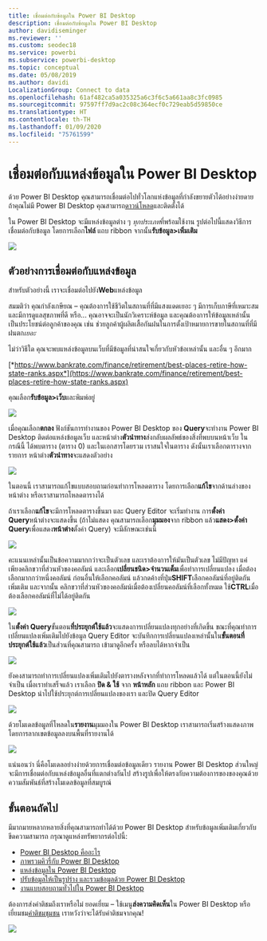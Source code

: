 ```yaml
---
title: เชื่อมต่อกับข้อมูลใน Power BI Desktop
description: เชื่อมต่อกับข้อมูลใน Power BI Desktop
author: davidiseminger
ms.reviewer: ''
ms.custom: seodec18
ms.service: powerbi
ms.subservice: powerbi-desktop
ms.topic: conceptual
ms.date: 05/08/2019
ms.author: davidi
LocalizationGroup: Connect to data
ms.openlocfilehash: 61af482ca5a035325a6c3f6c5a661aa8c3fc0985
ms.sourcegitcommit: 97597ff7d9ac2c08c364ecf0c729eab5d59850ce
ms.translationtype: HT
ms.contentlocale: th-TH
ms.lasthandoff: 01/09/2020
ms.locfileid: "75761599"
---
```

# <a name="connect-to-data-sources-in-power-bi-desktop"></a>เชื่อมต่อกับแหล่งข้อมูลใน Power BI Desktop
ด้วย Power BI Desktop คุณสามารถเชื่อมต่อไปทั่วโลกแห่งข้อมูลที่กำลังขยายตัวได้อย่างง่ายดาย ถ้าคุณไม่มี Power BI Desktop คุณสามารถ[ดาวน์โหลด](https://go.microsoft.com/fwlink/?LinkID=521662)และติดตั้งได้

ใน Power BI Desktop จะมีแหล่งข้อมูลต่าง ๆ *ทุกประเภท*ที่พร้อมใช้งาน รูปต่อไปนี้แสดงวิธีการเชื่อมต่อกับข้อมูล โดยการเลือก**ไฟล์** แถบ ribbon จากนั้น**รับข้อมูล\>เพิ่มเติม**

![](media/desktop-connect-to-data/getdatavid_smallv2.gif)

## <a name="example-of-connecting-to-data"></a>ตัวอย่างการเชื่อมต่อกับแหล่งข้อมูล
สำหรับตัวอย่างนี้ เราจะเชื่อมต่อไปยัง**Web**แหล่งข้อมูล

สมมติว่า คุณกำลังเกษียณ – คุณต้องการใช้ชีวิตในสถานที่ที่มีแสงแดดเยอะ ๆ มีการเก็บภาษีที่เหมาะสม และมีการดูแลสุขภาพที่ดี หรือ... คุณอาจจะเป็นนักวิเคราะห์ข้อมูล และคุณต้องการให้ข้อมูลเหล่านั้นเป็นประโยชน์ต่อลูกค้าของคุณ เช่น ช่วยลูกค้าผู้ผลิตเสื้อกันฝนในการตั้งเป้าหมายการขายในสถานที่ที่มีฝนตก*เยอะ*

ไม่ว่าวิธีใด คุณจะพบแหล่งข้อมูลบนเว็บที่มีข้อมูลที่น่าสนใจเกี่ยวกับหัวข้อเหล่านั้น และอื่น ๆ อีกมาก

[*https://www.bankrate.com/finance/retirement/best-places-retire-how-state-ranks.aspx*](https://www.bankrate.com/finance/retirement/best-places-retire-how-state-ranks.aspx)

คุณเลือก**รับข้อมูล\>เว็บ**และพิมพ์อยู่

![](media/desktop-connect-to-data/connecttodata_3.png)

เมื่อคุณเลือก**ตกลง** ฟังก์ชันการทำงานของ Power BI Desktop ของ **Query**จะทำงาน Power BI Desktop ติดต่อแหล่งข้อมูลเว็บ และหน้าต่าง**ตัวนำทาง**ส่งกลับผลลัพธ์ของสิ่งที่พบบนหน้าเว็บ ในกรณีนี้ ได้พบตาราง (ตาราง 0) และในเอกสารโดยรวม เราสนใจในตาราง ดังนั้นเราเลือกตารางจากรายการ หน้าต่าง**ตัวนำทาง**จะแสดงตัวอย่าง

![](media/desktop-connect-to-data/datasources_fromnavigatordialog.png)

ในตอนนี้ เราสามารถแก้ไขแบบสอบถามก่อนทำการโหลดตาราง โดยการเลือก**แก้ไข**จากด้านล่างของหน้าต่าง หรือเราสามารถโหลดตารางได้

ถ้าเราเลือก**แก้ไข**จะมีการโหลดตารางขึ้นมา และ Query Editor จะเริ่มทำงาน การ**ตั้งค่า Query**หน้าต่างจะแสดงขึ้น (ถ้าไม่แสดง คุณสามารถเลือก**มุมมอง**จาก ribbon แล้ว**แสดง\>ตั้งค่า Query**เพื่อแสดง**หน้าต่าง**ตั้งค่า Query) จะมีลักษณะเช่นนี้

![](media/desktop-connect-to-data/designer_gsg_editquery.png)

คะแนนเหล่านั้นเป็นข้อความมากกว่าจะเป็นตัวเลข และเราต้องการให้มันเป็นตัวเลข ไม่มีปัญหา แค่เพียงคลิกขวาที่ส่วนหัวของคอลัมน์ และเลือก**เปลี่ยนชนิด\>จำนวนเต็ม**เพื่อทำการเปลี่ยนแปลง เมื่อต้องเลือกมากกว่าหนึ่งคอลัมน์ ก่อนอื่นให้เลือกคอลัมน์ แล้วกดค้างที่ปุ่ม**SHIFT**เลือกคอลัมน์ที่อยู่ติดกันเพิ่มเติม และจากนั้น คลิกขวาที่ส่วนหัวของคอลัมน์เมื่อต้องเปลี่ยนคอลัมน์ที่เลือกทั้งหมด ใช้**CTRL**เมื่อต้องเลือกคอลัมน์ที่ไม่ได้อยู่ติดกัน

![](media/desktop-connect-to-data/designer_gsg_changedatatype.png)

ใน**ตั้งค่า Query**ขั้นตอน**ที่ประยุกต์ใช้แล้ว**จะแสดงการเปลี่ยนแปลงทุกอย่างที่เกิดขึ้น ขณะที่คุณทำการเปลี่ยนแปลงเพิ่มเติมไปยังข้อมูล Query Editor จะบันทึกการเปลี่ยนแปลงเหล่านั้นใน**ขั้นตอนที่ประยุกต์ใช้แล้ว**เป็นส่วนที่คุณสามารถ เข้ามาดูอีกครั้ง หรือลบได้หากจำเป็น

![](media/desktop-connect-to-data/designer_gsg_appliedsteps_changedtype.png)

ยังคงสามารถทำการเปลี่ยนแปลงเพิ่มเติมไปยังตารางหลังจากที่ทำการโหลดแล้วได้ แต่ในตอนนี้ยังไม่จำเป็น เมื่อเราทำเสร็จแล้ว เราเลือก **ปิด & ใช้** จาก **หน้าหลัก** แถบ ribbon และ Power BI Desktop นำไปใช้ประยุกต์การเปลี่ยนแปลงของเรา และปิด Query Editor

![](media/desktop-connect-to-data/connecttodata_closenload.png)

ด้วยโมเดลข้อมูลที่โหลดใน**รายงาน**มุมมองใน Power BI Desktop เราสามารถเริ่มสร้างแสดงภาพ โดยการลากเขตข้อมูลลงบนพื้นที่รายงานได้

![](media/desktop-connect-to-data/connecttodata_dragontoreportview.png)

แน่นอนว่า นี่คือโมเดลอย่างง่ายด้วยการเชื่อมต่อข้อมูลเดียว รายงาน Power BI Desktop ส่วนใหญ่จะมีการเชื่อมต่อกับแหล่งข้อมูลอื่นที่แตกต่างกันไป สร้างรูปเพื่อให้ตรงกับความต้องการของของคุณด้วยความสัมพันธ์ที่สร้างโมเดลข้อมูลที่สมบูรณ์ 

## <a name="next-steps"></a>ขั้นตอนถัดไป
มีมากมายหลากหลายสิ่งที่คุณสามารถทำได้ด้วย Power BI Desktop สำหรับข้อมูลเพิ่มเติมเกี่ยวกับขีดความสามารถ กรุณาดูแหล่งทรัพยากรต่อไปนี้:

* [Power BI Desktop คืออะไร](desktop-what-is-desktop.md)
* [ภาพรวมคิวรี่กับ Power BI Desktop](desktop-query-overview.md)
* [แหล่งข้อมูลใน Power BI Desktop](desktop-data-sources.md)
* [ปรับข้อมูลให้เป็นรูปร่าง และรวมข้อมูลด้วย Power BI Desktop](desktop-shape-and-combine-data.md)
* [งานแบบสอบถามทั่วไปใน Power BI Desktop](desktop-common-query-tasks.md)   

ต้องการส่งคำติชมถึงเราหรือไม่ ยอดเยี่ยม – ใช้เมนู**ส่งความคิดเห็น**ใน Power BI Desktop หรือเยี่ยมชม[คำติชมชุมชน](https://community.powerbi.com/t5/Community-Feedback/bd-p/community-feedback) เราหวังว่าจะได้รับคำติชมจากคุณ!

![](media/desktop-connect-to-data/sendfeedback.png)

